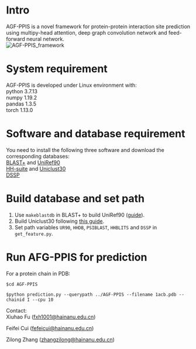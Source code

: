 # Intro  
AGF-PPIS is a novel framework for protein-protein interaction site prediction using multipy-head attention, deep graph convolution network and feed-forward neural network.   
![AGF-PPIS_framework](https://github.com/fxh1001/AGF-PPIS/IMG/AGF-PPIS.png)  

# System requirement  
AGF-PPIS is developed under Linux environment with:  
python  3.7.13  
numpy  1.19.2  
pandas  1.3.5  
torch  1.13.0 

# Software and database requirement  
You need to install the following three software and download the corresponding databases:  
[BLAST+](https://ftp.ncbi.nlm.nih.gov/blast/executables/blast+/LATEST/) and [UniRef90](https://www.uniprot.org/downloads)  
[HH-suite](https://github.com/soedinglab/hh-suite) and [Uniclust30](https://uniclust.mmseqs.com/)  
[DSSP](https://github.com/cmbi/dssp)   

# Build database and set path  
1. Use `makeblastdb` in BLAST+ to build UniRef90 ([guide](https://www.ncbi.nlm.nih.gov/books/NBK569841/)).  
2. Build Uniclust30 following [this guide](https://github.com/soedinglab/uniclust-pipeline).  
3. Set path variables `UR90`, `HHDB`, `PSIBLAST`, `HHBLITS` and `DSSP` in `get_feature.py`.  

# Run AFG-PPIS for prediction  
For a protein chain in PDB:  
```
$cd AGF-PPIS
```

```
$python prediction.py --querypath ../AGF-PPIS --filename 1acb.pdb --chainid I --cpu 10
```


Contact:  
Xiuhao Fu (fxh1001@hainanu.edu.cn)

Feifei Cui (fefeicui@hainanu.edu.cn)

Zilong Zhang (zhangzilong@hainanu.edu.cn)

